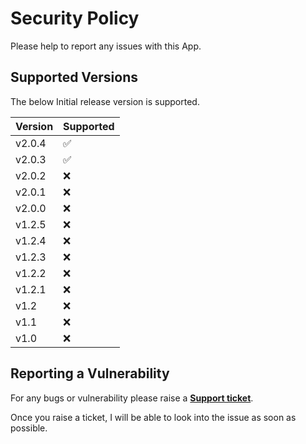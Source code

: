 # Security Policy

Please help to report any issues with this App.

## Supported Versions

The below Initial release version is supported.

| Version | Supported          |
| ------- | ------------------ |
| v2.0.4    | :white_check_mark: |
| v2.0.3    | :white_check_mark: |
| v2.0.2    | :x: |
| v2.0.1    | :x: |
| v2.0.0    | :x: |
| v1.2.5    | :x: |
| v1.2.4    | :x: |
| v1.2.3    | :x: |
| v1.2.2    | :x: |
| v1.2.1    | :x: |
| v1.2    | :x: |
| v1.1    | :x: |
| v1.0    | :x: |



## Reporting a Vulnerability

For any bugs or vulnerability please raise a **[Support ticket](https://elfapp.website/support)**.

Once you raise a ticket, I will be able to look into the issue as soon as possible.
